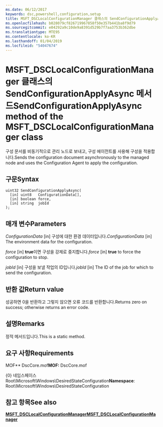 ```yaml
---
ms.date: 06/12/2017
keywords: dsc,powershell,configuration,setup
title: MSFT_DSCLocalConfigurationManager 클래스의 SendConfigurationApplyAsync 메서드
ms.openlocfilehash: b028079cf826719967858f50e357b441ba8f9d79
ms.sourcegitcommit: e04292a9c10de9a8391d529b7f7aa3753b362dbe
ms.translationtype: MTE95
ms.contentlocale: ko-KR
ms.lasthandoff: 01/04/2019
ms.locfileid: "54047674"
---
```

# <a name="sendconfigurationapplyasync-method-of-the-msftdsclocalconfigurationmanager-class"></a><span data-ttu-id="45b91-103">MSFT_DSCLocalConfigurationManager 클래스의 SendConfigurationApplyAsync 메서드</span><span class="sxs-lookup"><span data-stu-id="45b91-103">SendConfigurationApplyAsync method of the MSFT_DSCLocalConfigurationManager class</span></span>

<span data-ttu-id="45b91-104">구성 문서를 비동기적으로 관리 노드로 보내고, 구성 에이전트를 사용해 구성을 적용합니다.</span><span class="sxs-lookup"><span data-stu-id="45b91-104">Sends the configuration document asynchronously to the managed node and uses the Configuration Agent to apply the configuration.</span></span>

## <a name="syntax"></a><span data-ttu-id="45b91-105">구문</span><span class="sxs-lookup"><span data-stu-id="45b91-105">Syntax</span></span>

```mof
uint32 SendConfigurationApplyAsync(
  [in] uint8   ConfigurationData[],
  [in] boolean force,
  [in] string  jobId
);
```

## <a name="parameters"></a><span data-ttu-id="45b91-106">매개 변수</span><span class="sxs-lookup"><span data-stu-id="45b91-106">Parameters</span></span>

<span data-ttu-id="45b91-107">*ConfigurationData* \[in\] 구성에 대한 환경 데이터입니다.</span><span class="sxs-lookup"><span data-stu-id="45b91-107">*ConfigurationData* \[in\] The environment data for the configuration.</span></span>

<span data-ttu-id="45b91-108">*force* \[in\] **true**이면 구성을 강제로 중지합니다.</span><span class="sxs-lookup"><span data-stu-id="45b91-108">*force* \[in\] **true** to force the configuration to stop.</span></span>

<span data-ttu-id="45b91-109">*jobId* \[in\] 구성을 보낼 작업의 ID입니다.</span><span class="sxs-lookup"><span data-stu-id="45b91-109">*jobId* \[in\] The ID of the job for which to send the configuration.</span></span>

## <a name="return-value"></a><span data-ttu-id="45b91-110">반환 값</span><span class="sxs-lookup"><span data-stu-id="45b91-110">Return value</span></span>

<span data-ttu-id="45b91-111">성공하면 0을 반환하고 그렇지 않으면 오류 코드를 반환합니다.</span><span class="sxs-lookup"><span data-stu-id="45b91-111">Returns zero on success; otherwise returns an error code.</span></span>

## <a name="remarks"></a><span data-ttu-id="45b91-112">설명</span><span class="sxs-lookup"><span data-stu-id="45b91-112">Remarks</span></span>

<span data-ttu-id="45b91-113">정적 메서드입니다.</span><span class="sxs-lookup"><span data-stu-id="45b91-113">This is a static method.</span></span>

## <a name="requirements"></a><span data-ttu-id="45b91-114">요구 사항</span><span class="sxs-lookup"><span data-stu-id="45b91-114">Requirements</span></span>

<span data-ttu-id="45b91-115">MOF\*\* DscCore.mof</span><span class="sxs-lookup"><span data-stu-id="45b91-115">**MOF:** DscCore.mof</span></span>

<span data-ttu-id="45b91-116">{0} 네임스페이스 Root\Microsoft\Windows\DesiredStateConfiguration</span><span class="sxs-lookup"><span data-stu-id="45b91-116">**Namespace**: Root\Microsoft\Windows\DesiredStateConfiguration</span></span>

## <a name="see-also"></a><span data-ttu-id="45b91-117">참고 항목</span><span class="sxs-lookup"><span data-stu-id="45b91-117">See also</span></span>

[<span data-ttu-id="45b91-118">**MSFT_DSCLocalConfigurationManager**</span><span class="sxs-lookup"><span data-stu-id="45b91-118">**MSFT_DSCLocalConfigurationManager**</span></span>](msft-dsclocalconfigurationmanager.md)